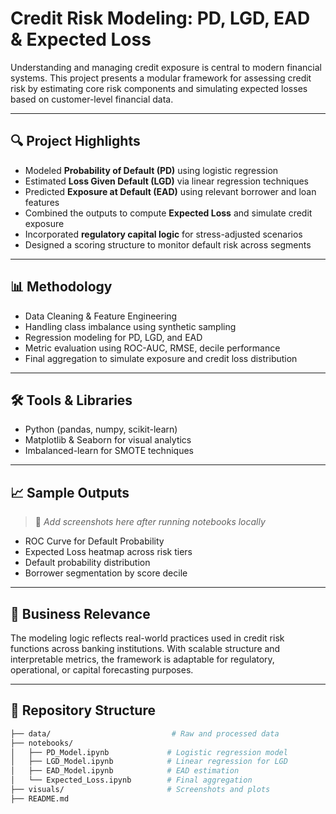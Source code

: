 # Credit Risk Modeling: PD, LGD, EAD & Expected Loss

Understanding and managing credit exposure is central to modern financial systems. This project presents a modular framework for assessing credit risk by estimating core risk components and simulating expected losses based on customer-level financial data.

---

## 🔍 Project Highlights

- Modeled **Probability of Default (PD)** using logistic regression  
- Estimated **Loss Given Default (LGD)** via linear regression techniques  
- Predicted **Exposure at Default (EAD)** using relevant borrower and loan features  
- Combined the outputs to compute **Expected Loss** and simulate credit exposure  
- Incorporated **regulatory capital logic** for stress-adjusted scenarios  
- Designed a scoring structure to monitor default risk across segments

---

## 📊 Methodology

- Data Cleaning & Feature Engineering  
- Handling class imbalance using synthetic sampling  
- Regression modeling for PD, LGD, and EAD  
- Metric evaluation using ROC-AUC, RMSE, decile performance  
- Final aggregation to simulate exposure and credit loss distribution

---

## 🛠️ Tools & Libraries

- Python (pandas, numpy, scikit-learn)
- Matplotlib & Seaborn for visual analytics
- Imbalanced-learn for SMOTE techniques

---

## 📈 Sample Outputs

> 📌 *Add screenshots here after running notebooks locally*

- ROC Curve for Default Probability  
- Expected Loss heatmap across risk tiers  
- Default probability distribution  
- Borrower segmentation by score decile

---

## 🧩 Business Relevance

The modeling logic reflects real-world practices used in credit risk functions across banking institutions. With scalable structure and interpretable metrics, the framework is adaptable for regulatory, operational, or capital forecasting purposes.

---

## 📁 Repository Structure

```bash
├── data/                           # Raw and processed data
├── notebooks/                     
│   ├── PD_Model.ipynb             # Logistic regression model
│   ├── LGD_Model.ipynb            # Linear regression for LGD
│   ├── EAD_Model.ipynb            # EAD estimation
│   └── Expected_Loss.ipynb        # Final aggregation
├── visuals/                       # Screenshots and plots
├── README.md
